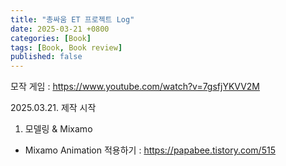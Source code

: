 ```yaml
---
title: "총싸움 ET 프로젝트 Log"
date: 2025-03-21 +0800
categories: [Book]
tags: [Book, Book review]
published: false
---
```


모작 게임 : https://www.youtube.com/watch?v=7gsfjYKVV2M


2025.03.21. 제작 시작

1. 모델링 & Mixamo
- Mixamo Animation 적용하기 : https://papabee.tistory.com/515